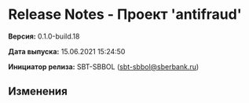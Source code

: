 # Release Notes - Проект 'antifraud'

**Версия:** 0.1.0-build.18

**Дата выпуска:** 15.06.2021 15:24:50

**Инициатор релиза:** SBT-SBBOL (sbt-sbbol@sberbank.ru)

## Изменения

